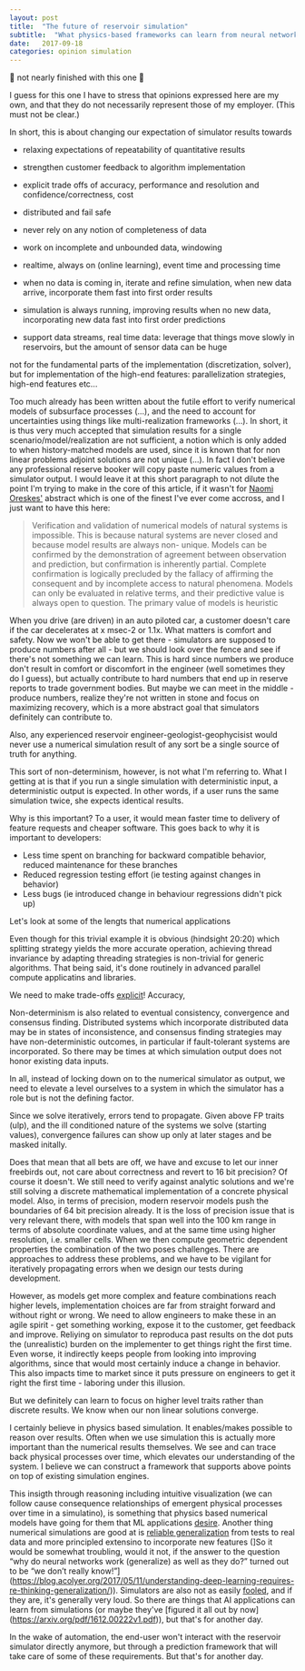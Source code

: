 ```yaml
---
layout: post
title:  "The future of reservoir simulation"
subtitle:  "What physics-based frameworks can learn from neural network applications, and why we can't really conquer agility before then"
date:   2017-09-18
categories: opinion simulation
---
```


:construction: not nearly finished with this one :construction:

I guess for this one I have to stress that opinions expressed here are my own, and that they do not necessarily represent those of my employer. (This must not be clear.)

In short, this is about changing our expectation of simulator results towards

- relaxing expectations of repeatability of quantitative results
- strengthen customer feedback to algorithm implementation
- explicit trade offs of accuracy, performance and resolution and confidence/correctness, cost
- distributed and fail safe

- never rely on any notion of completeness of data
- work on incomplete and unbounded data, windowing
- realtime, always on (online learning), event time and processing time
- when no data is coming in, iterate and refine simulation, when new data arrive, incorporate them fast into first order results
- simulation is always running, improving results when no new data, incorporating new data fast into first order predictions
- support data streams, real time data: leverage that things move slowly in reservoirs, but the amount of sensor data can be huge

not for the fundamental parts of the implementation (discretization, solver), but for implementation of the high-end features: parallelization strategies, high-end features etc...

Too much already has been written about the futile effort to verify numerical models of subsurface processes (...), and the need to account for uncertainties using things like multi-realization frameworks (...). In short, it is thus very much accepted that simulation results for a single scenario/model/realization are not sufficient, a notion which is only added to when history-matched models are used, since it is known that for non linear problems adjoint solutions are not unique (...). In fact I don't believe any professional reserve booker will copy paste numeric values from a simulator output. I would leave it at this short paragraph to not dilute the point I'm trying to make in the core of this article, if it wasn't for [Naomi Oreskes'](http://science.sciencemag.org/content/263/5147/641) abstract which is one of the finest I've ever come accross, and I just want to have this here:

> Verification and validation of numerical models of natural systems is impossible. This is because natural systems are never closed and because model results are always non- unique. Models can be confirmed by the demonstration of agreement between observation and prediction, but confirmation is inherently partial. Complete confirmation is logically precluded by the fallacy of affirming the consequent and by incomplete access to natural phenomena. Models can only be evaluated in relative terms, and their predictive value is always open to question. The primary value of models is heuristic

When you drive (are driven) in an auto piloted car, a customer doesn't care if the car decelerates at x msec-2 or 1.1x. What matters is comfort and safety. Now we won't be able to get there - simulators are supposed to produce numbers after all - but we should look over the fence and see if there's not something we can learn. This is hard since numbers we produce don't result in comfort or discomfort in the engineer (well sometimes they do I guess), but actually contribute to hard numbers that end up in reserve reports to trade government bodies. But maybe we can meet in the middle - produce numbers, realize they're not written in stone and focus on maximizing recovery, which is a more abstract goal that simulators definitely can contribute to.

Also, any experienced reservoir engineer-geologist-geophycisist would never use a numerical simulation result of any sort be a single source of truth for anything.

This sort of non-determinism, however, is not what I'm referring to. What I getting at is that if you run a single simulation with deterministic input, a deterministic output is expected. In other words, if a user runs the same simulation twice, she expects identical results.


Why is this important? To a user, it would mean faster time to delivery of feature requests and cheaper software. This goes back to why it is important to developers:

- Less time spent on branching for backward compatible behavior, reduced maintenance for these branches
- Reduced regression testing effort (ie testing against changes in behavior)
- Less bugs (ie introduced change in behaviour regressions didn't pick up)


Let's look at some of the lengts that numerical applications

<script src="https://gist.github.com/plang85/6ebe733325263fe7e80823d342d414dd.js"></script>


Even though for this trivial example it is obvious (hindsight 20:20) which splitting strategy yields the more accurate operation, achieving thread invariance by adapting threading strategies is non-trivial for generic algorithms. That being said, it's done routinely in advanced parallel compute applicatins and libraries.

We need to make trade-offs [explicit](https://static.googleusercontent.com/media/research.google.com/en//pubs/archive/43864.pdf)! Accuracy, 

Non-determinism is also related to eventual consistency, convergence and consensus finding. Distributed systems which incorporate distributed data may be in states of inconsistence, and consensus finding strategies may have non-deterministic outcomes, in particular if fault-tolerant systems are incorporated. So there may be times at which simulation output does not honor existing data inputs.

In all, instead of locking down on to the numerical simulator as output, we need to elevate a level ourselves to a system in which the simulator has a role but is not the defining factor. 

Since we solve iteratively, errors tend to propagate. Given above FP traits (ulp), and the ill conditioned nature of the systems we solve (starting values), convergence failures can show up only at later stages and be masked initally.

Does that mean that all bets are off, we have and excuse to let our inner freebirds out, not care about correctness and revert to 16 bit precision? Of course it doesn't. We still need to verify against analytic solutions and we're still solving a discrete mathematical implementation of a concrete physical model. Also, in terms of precision, modern reservoir models push the boundaries of 64 bit precision already. It is the loss of precision issue that is very relevant there, with models that span well into the 100 km range in terms of absolute coordinate values, and at the same time using higher resolution, i.e. smaller cells. When we then compute geometric dependent properties the combination of the two poses challenges. There are approaches to address these problems, and we have to be vigilant for iteratively propagating errors when we design our tests during development.

However, as models get more complex and feature combinations reach higher levels, implementation choices are far from straight forward and without right or wrong. We need to allow engineers to make these in an agile spirit - get something working, expose it to the customer, get feedback and improve. Reliying on simulator to reproduca past results on the dot puts the (unrealistic) burden on the implementer to get things right the first time. Even worse, it indirectly keeps people from looking into improving algorithms, since that would most certainly induce a change in behavior. This also impacts time to market since it puts pressure on engineers to get it right the first time - laboring under this illusion.

But we definitely can learn to focus on higher level traits rather than discrete results. We know when our non linear solutions converge.

I certainly believe in physics based simulation. It enables/makes possible to reason over results. Often when we use simulation this is actually more important than the numerical results themselves. We see and can trace back physical processes over time, which elevates our understanding of the system. I believe we can construct a framework that supports above points on top of existing simulation engines.

This insigth through reasoning including intuitive visualization (we can follow cause consequence relationships of emergent physical processes over time in a simulatino), is something that physics based numerical models have going for them that ML applications [desire](https://research.google.com/pubs/pub43146.html). Another thing numerical simulations are good at is [reliable generalization](https://openreview.net/forum?id=Sy8gdB9xx&noteId=Sy8gdB9xx) from tests to real data and more principled extensino to incorporate new features (]So it would be somewhat troubling, would it not, if the answer to the question “why do neural networks work (generalize) as well as they do?” turned out to be “we don’t really know!”](https://blog.acolyer.org/2017/05/11/understanding-deep-learning-requires-re-thinking-generalization/)). Simulators are also not as easily [fooled](http://arxiv.org/pdf/1412.1897), and if they are, it's generally very loud. So there are things that AI applications can learn from simulations (or maybe they've [figured it all out by now] (https://arxiv.org/pdf/1612.00222v1.pdf)), but that's for another day.

In the wake of automation, the end-user won't interact with the reservoir simulator directly anymore, but through a prediction framework that will take care of some of these requirements. But that's for another day.